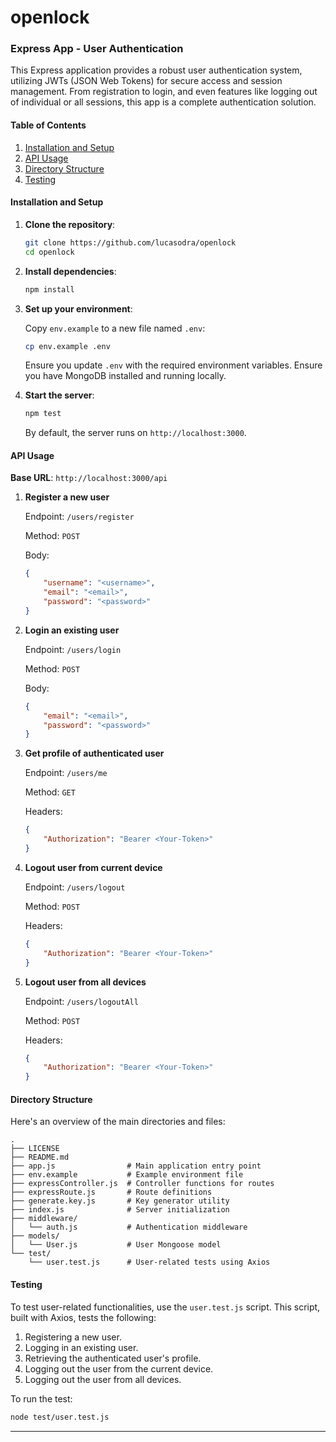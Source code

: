# openlock

### Express App - User Authentication

This Express application provides a robust user authentication system, utilizing JWTs (JSON Web Tokens) for secure access and session management. From registration to login, and even features like logging out of individual or all sessions, this app is a complete authentication solution.

#### Table of Contents

1. [Installation and Setup](#installation-and-setup)
2. [API Usage](#api-usage)
3. [Directory Structure](#directory-structure)
4. [Testing](#testing)

#### Installation and Setup

1. **Clone the repository**:

    ```bash
    git clone https://github.com/lucasodra/openlock
    cd openlock
    ```

2. **Install dependencies**:

    ```bash
    npm install
    ```

3. **Set up your environment**:

    Copy `env.example` to a new file named `.env`:

    ```bash
    cp env.example .env
    ```

    Ensure you update `.env` with the required environment variables.
    Ensure you have MongoDB installed and running locally.

4. **Start the server**:

    ```bash
    npm test
    ```

    By default, the server runs on `http://localhost:3000`.

#### API Usage

**Base URL**: `http://localhost:3000/api`

1. **Register a new user**

    Endpoint: `/users/register`
    
    Method: `POST`
    
    Body:

    ```json
    {
        "username": "<username>",
        "email": "<email>",
        "password": "<password>"
    }
    ```

2. **Login an existing user**

    Endpoint: `/users/login`

    Method: `POST`

    Body:

    ```json
    {
        "email": "<email>",
        "password": "<password>"
    }
    ```

3. **Get profile of authenticated user**

    Endpoint: `/users/me`
    
    Method: `GET`

    Headers:

    ```json
    {
        "Authorization": "Bearer <Your-Token>"
    }
    ```

4. **Logout user from current device**

    Endpoint: `/users/logout`
    
    Method: `POST`

    Headers:

    ```json
    {
        "Authorization": "Bearer <Your-Token>"
    }
    ```

5. **Logout user from all devices**

    Endpoint: `/users/logoutAll`
    
    Method: `POST`

    Headers:

    ```json
    {
        "Authorization": "Bearer <Your-Token>"
    }
    ```

#### Directory Structure

Here's an overview of the main directories and files:

```
.
├── LICENSE
├── README.md
├── app.js                # Main application entry point
├── env.example           # Example environment file
├── expressController.js  # Controller functions for routes
├── expressRoute.js       # Route definitions
├── generate.key.js       # Key generator utility
├── index.js              # Server initialization
├── middleware/
│   └── auth.js           # Authentication middleware
├── models/
│   └── User.js           # User Mongoose model
└── test/
    └── user.test.js      # User-related tests using Axios
```

#### Testing

To test user-related functionalities, use the `user.test.js` script. This script, built with Axios, tests the following:
1. Registering a new user.
2. Logging in an existing user.
3. Retrieving the authenticated user's profile.
4. Logging out the user from the current device.
5. Logging out the user from all devices.

To run the test:

```bash
node test/user.test.js
```

---
